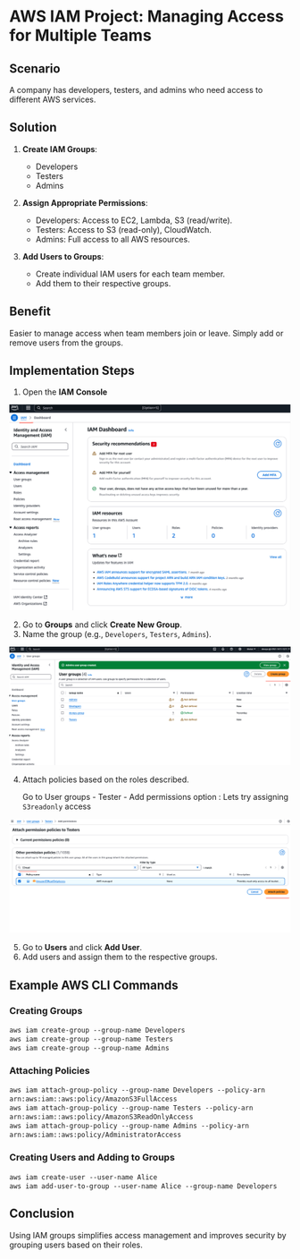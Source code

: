 
# AWS IAM Project: Managing Access for Multiple Teams

## Scenario
A company has developers, testers, and admins who need access to different AWS services.

## Solution
1. **Create IAM Groups**: 
   - Developers
   - Testers
   - Admins

2. **Assign Appropriate Permissions**: 
   - Developers: Access to EC2, Lambda, S3 (read/write).
   - Testers: Access to S3 (read-only), CloudWatch.
   - Admins: Full access to all AWS resources.

3. **Add Users to Groups**: 
   - Create individual IAM users for each team member.
   - Add them to their respective groups.

## Benefit
Easier to manage access when team members join or leave. Simply add or remove users from the groups.

## Implementation Steps

1. Open the **IAM Console**

![alt text](images/image.png)

2. Go to **Groups** and click **Create New Group**.
3. Name the group (e.g., `Developers`, `Testers`, `Admins`).

![alt text](images/groups.png)

4. Attach policies based on the roles described.

    Go to User groups - Tester - Add permissions option : Lets try assigning `S3readonly` access

![alt text](images/tester_policy.png)

5. Go to **Users** and click **Add User**.
6. Add users and assign them to the respective groups.

## Example AWS CLI Commands

### Creating Groups
```
aws iam create-group --group-name Developers
aws iam create-group --group-name Testers
aws iam create-group --group-name Admins
```

### Attaching Policies
```
aws iam attach-group-policy --group-name Developers --policy-arn arn:aws:iam::aws:policy/AmazonS3FullAccess
aws iam attach-group-policy --group-name Testers --policy-arn arn:aws:iam::aws:policy/AmazonS3ReadOnlyAccess
aws iam attach-group-policy --group-name Admins --policy-arn arn:aws:iam::aws:policy/AdministratorAccess
```

### Creating Users and Adding to Groups
```
aws iam create-user --user-name Alice
aws iam add-user-to-group --user-name Alice --group-name Developers
```

## Conclusion
Using IAM groups simplifies access management and improves security by grouping users based on their roles.
